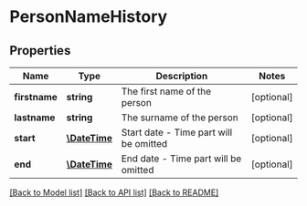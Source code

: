 # PersonNameHistory

## Properties
Name | Type | Description | Notes
------------ | ------------- | ------------- | -------------
**firstname** | **string** | The first name of the person | [optional] 
**lastname** | **string** | The surname of the person | [optional] 
**start** | [**\DateTime**](\DateTime.md) | Start date - Time part will be omitted | [optional] 
**end** | [**\DateTime**](\DateTime.md) | End date - Time part will be omitted | [optional] 

[[Back to Model list]](../../README.md#documentation-for-models) [[Back to API list]](../../README.md#documentation-for-api-endpoints) [[Back to README]](../../README.md)

